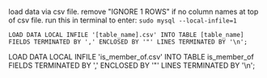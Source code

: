load data via csv file. remove "IGNORE 1 ROWS" if no column names at top of csv file.
run this in terminal to enter: `sudo mysql --local-infile=1`
```
LOAD DATA LOCAL INFILE '[table_name].csv' INTO TABLE [table_name]
FIELDS TERMINATED BY ',' ENCLOSED BY '"' LINES TERMINATED BY '\n';
```
LOAD DATA LOCAL INFILE 'is_member_of.csv' INTO TABLE is_member_of
FIELDS TERMINATED BY ',' ENCLOSED BY '"' LINES TERMINATED BY '\n';
